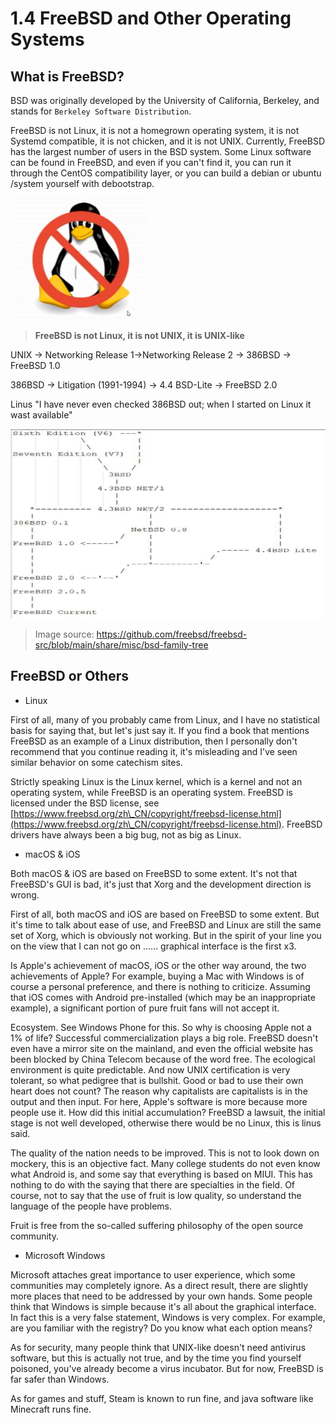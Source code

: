 # 1.4 FreeBSD and Other Operating Systems

## What is FreeBSD?

BSD was originally developed by the University of California, Berkeley, and stands for `Berkeley Software Distribution`.

FreeBSD is not Linux, it is not a homegrown operating system, it is not Systemd compatible, it is not chicken, and it is not UNIX. Currently, FreeBSD has the largest number of users in the BSD system. Some Linux software can be found in FreeBSD, and even if you can't find it, you can run it through the CentOS compatibility layer, or you can build a debian or ubuntu /system yourself with debootstrap.

![](../.gitbook/assets/图片3.png)

> **FreeBSD is not Linux, it is not UNIX, it is UNIX-like**

UNIX -> Networking Release 1->Networking Release 2 -> 386BSD -> FreeBSD 1.0

386BSD -> Litigation (1991-1994) -> 4.4 BSD-Lite -> FreeBSD 2.0

Linus "I have never even checked 386BSD out; when I started on Linux it wast available"

![](../.gitbook/assets/图片2.png)

>Image source: https://github.com/freebsd/freebsd-src/blob/main/share/misc/bsd-family-tree

## FreeBSD or Others

- Linux

First of all, many of you probably came from Linux, and I have no statistical basis for saying that, but let's just say it. If you find a book that mentions FreeBSD as an example of a Linux distribution, then I personally don't recommend that you continue reading it, it's misleading and I've seen similar behavior on some catechism sites.

Strictly speaking Linux is the Linux kernel, which is a kernel and not an operating system, while FreeBSD is an operating system. FreeBSD is licensed under the BSD license, see [https://www.freebsd.org/zh\_CN/copyright/freebsd-license.html](https://www.freebsd.org/zh\_CN/copyright/freebsd-license.html). FreeBSD drivers have always been a big bug, not as big as Linux.

- macOS & iOS

Both macOS & iOS are based on FreeBSD to some extent. It's not that FreeBSD's GUI is bad, it's just that Xorg and the development direction is wrong.

First of all, both macOS and iOS are based on FreeBSD to some extent. But it's time to talk about ease of use, and FreeBSD and Linux are still the same set of Xorg, which is obviously not working. But in the spirit of your line you on the view that I can not go on ...... graphical interface is the first x3.

Is Apple's achievement of macOS, iOS or the other way around, the two achievements of Apple? For example, buying a Mac with Windows is of course a personal preference, and there is nothing to criticize. Assuming that iOS comes with Android pre-installed (which may be an inappropriate example), a significant portion of pure fruit fans will not accept it.

Ecosystem. See Windows Phone for this. So why is choosing Apple not a 1% of life? Successful commercialization plays a big role. FreeBSD doesn't even have a mirror site on the mainland, and even the official website has been blocked by China Telecom because of the word free. The ecological environment is quite predictable. And now UNIX certification is very tolerant, so what pedigree that is bullshit. Good or bad to use their own heart does not count? The reason why capitalists are capitalists is in the output and then input. For here, Apple's software is more because more people use it. How did this initial accumulation? FreeBSD a lawsuit, the initial stage is not well developed, otherwise there would be no Linux, this is linus said.

The quality of the nation needs to be improved. This is not to look down on mockery, this is an objective fact. Many college students do not even know what Android is, and some say that everything is based on MIUI. This has nothing to do with the saying that there are specialties in the field. Of course, not to say that the use of fruit is low quality, so understand the language of the people have problems.

Fruit is free from the so-called suffering philosophy of the open source community.

- Microsoft Windows

Microsoft attaches great importance to user experience, which some communities may completely ignore. As a direct result, there are slightly more places that need to be addressed by your own hands. Some people think that Windows is simple because it's all about the graphical interface. In fact this is a very false statement, Windows is very complex. For example, are you familiar with the registry? Do you know what each option means?

As for security, many people think that UNIX-like doesn't need antivirus software, but this is actually not true, and by the time you find yourself poisoned, you've already become a virus incubator. But for now, FreeBSD is far safer than Windows.

As for games and stuff, Steam is known to run fine, and java software like Minecraft runs fine.
